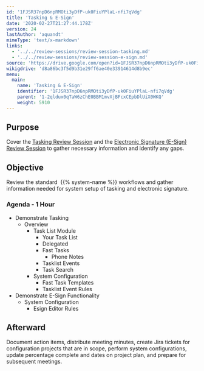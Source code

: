 ```yaml
---
id: '1FJSR37npD6npRMOti3yDfP-uk0FiuYPlaL-nfi7qVdg'
title: 'Tasking & E-Sign'
date: '2020-02-27T21:27:44.178Z'
version: 24
lastAuthor: 'aquandt'
mimeType: 'text/x-markdown'
links:
  - '../../review-sessions/review-session-tasking.md'
  - '../../review-sessions/review-session-e-sign.md'
source: 'https://drive.google.com/open?id=1FJSR37npD6npRMOti3yDfP-uk0FiuYPlaL-nfi7qVdg'
wikigdrive: 'd8a86bc3f5d9b31e29ff6ae40e33914614d8b9ec'
menu:
  main:
    name: 'Tasking & E-Sign'
    identifier: '1FJSR37npD6npRMOti3yDfP-uk0FiuYPlaL-nfi7qVdg'
    parent: '1-2qldux0qTaW6zChE0BBM1mvXjBFcxCEpbDlUiX0WKQ'
    weight: 5910
---
```

## Purpose  
  
Cover the [Tasking Review Session](../../review-sessions/review-session-tasking.md) and the [Electronic Signature (E-Sign) Review Session](../../review-sessions/review-session-e-sign.md) to gather necessary information and identify any gaps.
  
## Objective  
  
Review the standard  {{% system-name %}} workflows and gather information needed for system setup of tasking and electronic signature.
  
### Agenda - 1 Hour  

* Demonstrate Tasking
   * Overview
      * Task List Module
         * Your Task List
         * Delegated
         * Fast Tasks
            * Phone Notes
         * Tasklist Events
         * Task Search
      * System Configuration
         * Fast Task Templates
         * Tasklist Event Rules
* Demonstrate E-Sign Functionality
   * System Configuration
      * Esign Editor Rules
  
## Afterward  
  
Document action items, distribute meeting minutes, create Jira tickets for configuration projects that are in scope, perform system configurations, update percentage complete and dates on project plan, and prepare for subsequent meetings.
